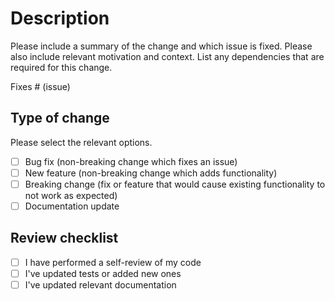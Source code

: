# Description

Please include a summary of the change and which issue is fixed. Please also include relevant motivation and context. List any dependencies that are required for this change.

Fixes # (issue)

## Type of change

Please select the relevant options.

- [ ] Bug fix (non-breaking change which fixes an issue)
- [ ] New feature (non-breaking change which adds functionality)
- [ ] Breaking change (fix or feature that would cause existing functionality to not work as expected)
- [ ] Documentation update

## Review checklist

- [ ] I have performed a self-review of my code
- [ ] I've updated tests or added new ones
- [ ] I've updated relevant documentation
